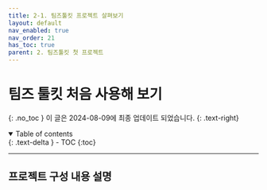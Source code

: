 ```yaml
---
title: 2-1. 팀즈툴킷 프로젝트 살펴보기
layout: default
nav_enabled: true
nav_order: 21
has_toc: true
parent: 2. 팀즈툴킷 첫 프로젝트
---
```


# 팀즈 툴킷 처음 사용해 보기
{: .no_toc }
이 글은 2024-08-09에 최종 업데이트 되었습니다.
{: .text-right}

<details open markdown="block">
  <summary>
    Table of contents
  </summary>
  {: .text-delta }
- TOC
{:toc}
</details>

---


## 프로젝트 구성 내용 설명


